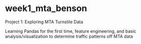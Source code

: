 # week1_mta_benson
Project 1: Exploring MTA Turnstile Data

Learning Pandas for the first time, feature engineering, and basic analysis/visualization to determine traffic patterns off MTA data
